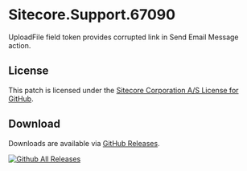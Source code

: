 # Sitecore.Support.67090
UploadFile field token provides corrupted link in Send Email Message action.

## License  
This patch is licensed under the [Sitecore Corporation A/S License for GitHub](https://github.com/sitecoresupport/Sitecore.Support.67090/blob/master/LICENSE).  

## Download  
Downloads are available via [GitHub Releases](https://github.com/sitecoresupport/Sitecore.Support.67090/releases).  

[![Github All Releases](https://img.shields.io/github/downloads/SitecoreSupport/Sitecore.Support.67090/total.svg)](https://github.com/SitecoreSupport/Sitecore.Support.67090/releases)
